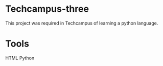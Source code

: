 # Techcampus-three
This project was required in Techcampus of learning a python language.

# Tools 
HTML
Python

